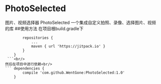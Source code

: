 # PhotoSelected
图片、视频选择器
PhotoSelected
一个集成自定义拍照、录像、选择图片、视频的库
##使用方法
在项目根build.gradle下<br/>
```  allprojects {
		repositories {
			...
			maven { url 'https://jitpack.io' }
		}
	}
 ```<br/>
然后在项目中进行依赖<br/>
``` dependencies {
		compile 'com.github.WentGone:PhotoSelected:1.0'
	}
```